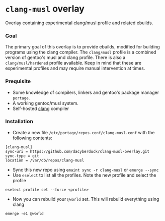 # `clang-musl` overlay
Overlay containing experimental clang/musl profile and related ebuilds.

### Goal
The primary goal of this overlay is to provide ebuilds, modified for building programs using the clang compiler.
The `clang/musl` profile is a combined version of gentoo's musl and clang profile. There is also a `clang/musl/hardened` profile available.
Keep in mind that these are experimental profiles and may require manual intervention at times.

### Prequisite
  - Some knowledge of compilers, linkers and gentoo's package manager `portage`.
  - A working gentoo/musl system.
  - Self-hosted [clang](https://wiki.gentoo.org/wiki/Clang#Bootstrapping_the_Clang_toolchain) compiler

### Installation
  - Create a new file `/etc/portage/repos.conf/clang-musl.conf` with the following contents:
```
[clang-musl]
sync-uri = https://github.com/dacyberduck/clang-musl-overlay.git
sync-type = git
location = /var/db/repos/clang-musl
```
  - Sync this new repo using `emaint sync -r clang-musl` or `emerge --sync`
  - Use `eselect` to list all the profiles. Note the new profile and select the profile
```
eselect profile set --force <profile>
```
  - Now you can rebuild your `@world` set. This will rebuild everything using clang
```
emerge -e1 @world
```
